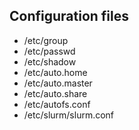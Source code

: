 Configuration files
-------------------

* /etc/group
* /etc/passwd
* /etc/shadow
* /etc/auto.home
* /etc/auto.master
* /etc/auto.share
* /etc/autofs.conf
* /etc/slurm/slurm.conf
